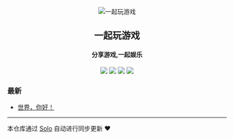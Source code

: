 <p align="center"><img alt="一起玩游戏" src="https://static.b3log.org/images/brand/solo-32.png"></p><h2 align="center">
一起玩游戏
</h2>

<h4 align="center">分享游戏,一起娱乐</h4>
<p align="center"><a title="一起玩游戏" target="_blank" href="https://github.com/znn0113/solo-blog"><img src="https://img.shields.io/github/last-commit/znn0113/solo-blog.svg?style=flat-square&color=FF9900"></a>
<a title="GitHub repo size in bytes" target="_blank" href="https://github.com/znn0113/solo-blog"><img src="https://img.shields.io/github/repo-size/znn0113/solo-blog.svg?style=flat-square"></a>
<a title="Solo Version" target="_blank" href="https://github.com/b3log/solo/releases"><img src="https://img.shields.io/badge/solo-3.6.7-f1e05a.svg?style=flat-square&color=blueviolet"></a>
<a title="Hits" target="_blank" href="https://github.com/b3log/hits"><img src="https://hits.b3log.org/znn0113/solo-blog.svg"></a></p>

### 最新

* [世界，你好！](http://www.yqwyx.cn:8080/hello-solo)



---

本仓库通过 [Solo](https://github.com/b3log/solo) 自动进行同步更新 ❤️ 